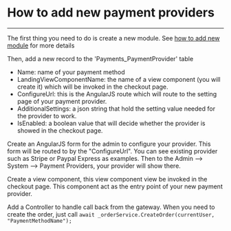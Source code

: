 # How to add new payment providers

---

The first thing you need to do is create a new module. See [how to add new module](how-to-add-new-modules) for more details

Then, add a new record to the 'Payments_PaymentProvider' table

- Name: name of your payment method
- LandingViewComponentName: the name of a view component (you will create it) which will be invoked in the checkout page.
- ConfigureUrl: this is the AngularJS route which will route to the setting page of your payment provider.
- AdditionalSettings: a json string that hold the setting value needed for the provider to work.
- IsEnabled: a boolean value that will decide whether the provider is showed in the checkout page.

Create an AngularJS form for the admin to configure your provider. This form will be routed to by the "ConfigureUrl". You can see existing provider such as Stripe or Paypal Express as examples. Then to the Admin --> System --> Payment Providers, your provider will show there.

Create a view component, this view component view be invoked in the checkout page. This component act as the entry point of your new payment provider.

Add a Controller to handle call back from the gateway. When you need to create the order, just call `await _orderService.CreateOrder(currentUser, "PaymentMethodName");`
